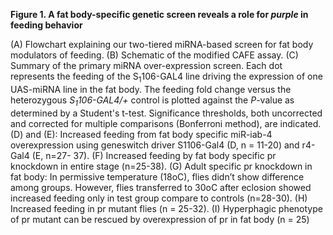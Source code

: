 **Figure 1. A fat body-specific genetic screen reveals a role for *purple* in feeding behavior**

(A) Flowchart explaining our two-tiered miRNA-based screen for fat body modulators of feeding. (B) Schematic of the modified CAFE assay. (C) Summary of the primary miRNA over-expression screen. Each dot represents the feeding of the S<sub>1</sub>106-GAL4 line driving the expression of one UAS-miRNA line in the fat body. The feeding fold change versus the heterozygous *S<sub>1</sub>106-GAL4/+* control is plotted against the *P*-value as determined by a Student's t-test. Significance thresholds, both uncorrected and corrected for multiple comparisons (Bonferroni method), are indicated. (D) and (E): Increased feeding from fat body specific miR-iab-4 overexpression using geneswitch driver S1106-Gal4 (D, n = 11-20) and r4-Gal4 (E, n=27- 37). (F) Increased feeding by fat body specific pr knockdown in entire stage (n=25-38). (G) Adult specific pr knockdown in fat body: In permissive temperature (18oC), flies didn’t show difference among groups. However, flies transferred to 30oC after eclosion showed increased feeding only in test group compare to controls (n=28-30). (H) Increased feeding in pr mutant flies (n = 25-32). (I) Hyperphagic phenotype of pr mutant can be rescued by overexpression of pr in fat body (n = 25)